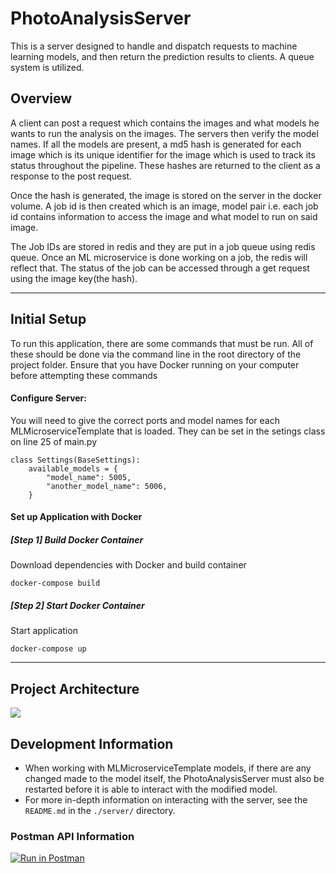 # PhotoAnalysisServer 

This is a server designed to handle and dispatch requests to machine learning models, and then return the prediction results to clients. A queue system is utilized.


## Overview
A client can post a request which contains the images and what models he wants to run the analysis on the images. The servers then verify the model names. If all the models are present, a md5 hash is generated for each image which is its unique identifier for the image which is used to track its status throughout the pipeline. These hashes are returned to the client as a response to the post request. 

Once the hash is generated, the image is stored on the server in the docker volume. A job id is then created which is an image, model pair i.e. each job id contains information to access the image and what model to run on said image. 

The Job IDs are stored in redis and they are put in a job queue using redis queue. Once an ML microservice is done working on a job, the redis will reflect that. The status of the job can be accessed through a get request using the image key(the hash). 

---

## Initial Setup

To run this application, there are some commands that must be run. All of these should be done via the command line in the root directory of the project folder.
Ensure that you have Docker running on your computer before attempting these commands

#### Configure Server:

You will need to give the correct ports and model names for each MLMicroserviceTemplate that is loaded. They can be set in the setings class on line 25 of main.py
```python=
class Settings(BaseSettings):
    available_models = {
        "model_name": 5005,
        "another_model_name": 5006,
    }
```

#### Set up Application with Docker

##### [Step 1] Build Docker Container
Download dependencies with Docker and build container
```
docker-compose build
```

##### [Step 2] Start Docker Container
Start application
```
docker-compose up
```

---

## Project Architecture
![](https://i.imgur.com/z4WX9v0.png)


## Development Information

- When working with MLMicroserviceTemplate models, if there are any changed made to the model itself, the PhotoAnalysisServer must also be restarted before it is able to interact with the modified model.
- For more in-depth information on interacting with the server, see the `README.md` in the `./server/` directory.

### Postman API Information 
[![Run in Postman](https://run.pstmn.io/button.svg)](https://app.getpostman.com/run-collection/8ae4299e6f600505577c)